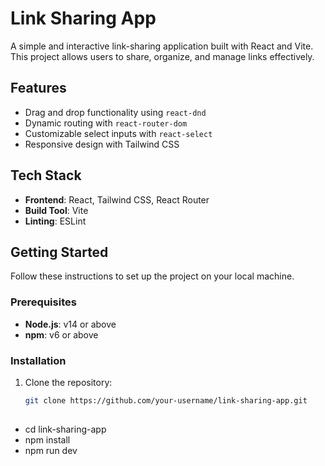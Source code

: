 # Link Sharing App

A simple and interactive link-sharing application built with React and Vite. This project allows users to share, organize, and manage links effectively.



## Features

- Drag and drop functionality using `react-dnd`
- Dynamic routing with `react-router-dom`
- Customizable select inputs with `react-select`
- Responsive design with Tailwind CSS

## Tech Stack

- **Frontend**: React, Tailwind CSS, React Router
- **Build Tool**: Vite
- **Linting**: ESLint

## Getting Started

Follow these instructions to set up the project on your local machine.

### Prerequisites

- **Node.js**: v14 or above
- **npm**: v6 or above

### Installation

1. Clone the repository:

   ```bash
   git clone https://github.com/your-username/link-sharing-app.git
  
  - cd link-sharing-app
  - npm install
  - npm run dev
